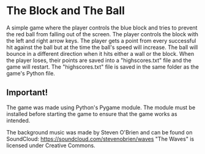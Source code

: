 # The Block and The Ball

A simple game where the player controls the blue block and tries to prevent the red ball from falling out of the screen. 
The player controls the block with the left and right arrow keys.
The player gets a point from every successful hit against the ball but at the time the ball's speed will increase.
The ball will bounce in a different direction when it hits either a wall or the block.
When the player loses, their points are saved into a "highscores.txt" file and the game will restart.
The "highscores.txt" file is saved in the same folder as the game's Python file.

## Important!

The game was made using Python's Pygame module.
The module must be installed before starting the game to ensure that the game works as intended.

The background music was made by Steven O'Brien and can be found on SoundCloud: https://soundcloud.com/stevenobrien/waves
"The Waves" is licensed under Creative Commons.
